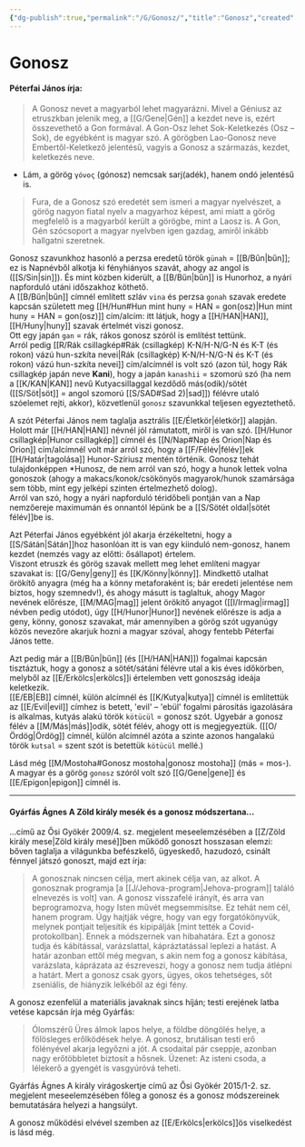 ```yaml
---
{"dg-publish":true,"permalink":"/G/Gonosz/","title":"Gonosz","created":"2023-10-06T12:12","updated":"2025-02-24T22:11:10Z"}
---
```



# Gonosz

#### Péterfai János írja:

> A Gonosz nevet a magyarból lehet magyarázni. Mivel a Géniusz az etruszkban jelenik meg, a [[G/Gene\|Gén]] a kezdet neve is, ezért összevethető a Gon formával. A Gon-Osz lehet Sok-Keletkezés (Osz – Sok), de egyébként is magyar szó. A görögben Lao-Gonosz neve Embertől-Keletkező jelentésű, vagyis a Gonosz a származás, kezdet, keletkezés neve.  
- Lám, a görög `γόνος` (gónosz) nemcsak sarj(adék), hanem ondó jelentésű is.

> Fura, de a Gonosz szó eredetét sem ismeri a magyar nyelvészet, a görög nagyon fiatal nyelv a magyarhoz képest, ami miatt a görög megfelelő is a magyarból került a görögbe, mint a Laosz is. A Gon, Gén szócsoport a magyar nyelvben igen gazdag, amiről inkább hallgatni szeretnek.  

Gonosz szavunkhoz hasonló a perzsa eredetű török `günah` = [[B/Bűn\|bűn]]; ez is Napnévből alkotja ki fényhiányos szavát, ahogy az angol is ([[S/Sin\|sin]]). És mint közben kiderült, a [[B/Bűn\|bűn]] is Hunorhoz, a nyári napforduló utáni időszakhoz köthető.  
A [[B/Bűn\|bűn]] címnél említett szláv `vina` és perzsa `gonah` szavak eredete kapcsán született meg [[H/Hun#Hun mint huny = HAN = gon(osz)\|Hun mint huny = HAN = gon(osz)]] cím/alcím: itt látjuk, hogy a [[H/HAN\|HAN]], [[H/Huny\|huny]] szavak értelmét viszi gonosz.  
Ott egy japán `gan` = rák, rákos gonosz szóról is említést tettünk.  
Arról pedig [[R/Rák csillagkép#Rák (csillagkép) K-N/H-N/G-N és K-T (és rokon) vázú hun-szkíta nevei\|Rák (csillagkép) K-N/H-N/G-N és K-T (és rokon) vázú hun-szkíta nevei]] cím/alcímnél is volt szó (azon túl, hogy Rák csillagkép japán neve **Kani**), hogy a japán `kanashii` = szomorú szó (ha nem a [[K/KAN\|KAN]] nevű Kutyacsillaggal kezdődő más(odik)/sötét ([[S/Söt\|söt]] = angol szomorú [[S/SAD#Sad 2)\|sad]]) félévre utaló szóelemet rejti, akkor), közvetlenül `gonosz` szavunkkal teljesen egyeztethető.  

A szót Péterfai János nem taglalja asztrális [[E/Életkör\|életkör]] alapján. Holott már [[H/HAN\|HAN]] névnél jól rámutatott, miről is van szó. [[H/Hunor csillagkép\|Hunor csillagkép]] címnél és [[N/Nap#Nap és Orion\|Nap és Orion]] cím/alcímnél volt már arról szó, hogy a [[F/Félév\|félév]]ek [[H/Határ\|tagolása]] Hunor-Szíriusz mentén történik. Gonosz tehát tulajdonképpen \*Hunosz, de nem arról van szó, hogy a hunok lettek volna gonoszok (ahogy a makacs/konok/csökönyös magyarok/hunok szamársága sem több, mint egy jelképi szinten értelmezhető dolog).   
Arról van szó, hogy a nyári napforduló téridőbeli pontján van a Nap nemzőereje maximumán és onnantól lépünk be a [[S/Sötét oldal\|sötét félév]]be is.  
  
Azt Péterfai János egyébként jól akarja érzékeltetni, hogy a [[S/Sátán\|Sátán]]hoz hasonlóan itt is van egy kiinduló nem-gonosz, hanem kezdet (nemzés vagy az előtti: ősállapot) értelem.  
Viszont etruszk és görög szavak mellett meg lehet említeni magyar szavakat is: [[G/Geny\|geny]] és [[K/Könny\|könny]]. Mindkettő utalhat örökítő anyagra (még ha a könny metaforaként is; bár eredeti jelentése nem biztos, hogy szemnedv!), és ahogy másutt is taglaltuk, ahogy Magor nevének előrésze, [[M/MAG\|mag]] jelent örökítő anyagot ([[I/Irmag\|irmag]] névben pedig utódot), úgy [[H/Hunor\|Hunor]] nevének előrésze is adja a geny, könny, gonosz szavakat, már amennyiben a görög szót ugyanúgy közös nevezőre akarjuk hozni a magyar szóval, ahogy fentebb Péterfai János tette.  

Azt pedig már a [[B/Bűn\|bűn]] (és [[H/HAN\|HAN]]) fogalmai kapcsán tisztáztuk, hogy a gonosz a sötét/sátáni félévre utal a kis éves időkörben, melyből az [[E/Erkölcs\|erkölcs]]i értelemben vett gonoszság ideája keletkezik.  
[[E/EB\|EB]] címnél, külön alcímnél és [[K/Kutya\|kutya]] címnél is említettük az [[E/Evil\|evil]] címhez is betett, 'evil' – 'ebül' fogalmi párosítás igazolására is alkalmas, kutyás alakú török `kötücül` = gonosz szót. Ugyebár a gonosz félév a [[M/Más\|más]]odik, sötét félév, ahogy ott is megjegyeztük. ([[O/Ördög\|Ördög]] címnél, külön alcímnél azóta a szinte azonos hangalakú török `kutsal` = szent szót is betettük `kötücül` mellé.)  

Lásd még [[M/Mostoha#Gonosz mostoha\|gonosz mostoha]] (más = mos-).  
A magyar és a görög `gonosz` szóról volt szó [[G/Gene\|gene]] és [[E/Epigon\|epigon]] címnél is.  
  

---

#### Gyárfás Ágnes A Zöld király mesék és a gonosz módszertana...

...című az Ősi Gyökér 2009/4. sz. megjelent meseelemzésében a [[Z/Zöld király mese\|Zöld király mesé]]ben működő gonoszt hosszasan elemzi: bőven taglalja a világunkba befészkelő, ügyeskedő, hazudozó, csinált fénnyel játszó gonoszt, majd ezt írja:  
> A gonosznak nincsen célja, mert akinek célja van, az alkot. A gonosznak programja \[a [[J/Jehova-program\|Jehova-program]] találó elnevezés is volt\] van. A gonosz visszafelé irányít, és arra van beprogramozva, hogy Isten művét megsemmisítse. Ez tehát nem cél, hanem program. Úgy hajtják végre, hogy van egy forgatókönyvük, melynek pontjait teljesítik és kipipálják \[mint tették a Covid-protokollban\]. Ennek a módszernek van hibahatára. Ezt a gonosz tudja és kábítással, varázslattal, kápráztatással leplezi a hatást. A határ azonban ettől még megvan, s akin nem fog a gonosz kábítása, varázslata, káprázata az észreveszi, hogy a gonosz nem tudja átlépni a határt. Mert a gonosz csak gyors, ügyes, okos tehetséges, sőt zseniális, de hiányzik lelkéből az égi fény.  

A gonosz ezenfelül a materiális javaknak sincs híján; testi erejének latba vetése kapcsán írja még Gyárfás:  
> Ólomszérű Üres álmok lapos helye, a földbe döngölés helye, a fölösleges erőlködések helye. A gonosz, brutálisan testi erő fölényével akarja legyőzni a jót. A csodaital pár cseppje, azonban nagy erőtöbbletet biztosít a hősnek. Üzenet: Az isteni csoda, a lélekerő a gyengét is vasgyúróvá teheti.  

Gyárfás Ágnes A király virágoskertje című az Ősi Gyökér 2015/1-2. sz. megjelent meseelemzésében főleg a gonosz és a gonosz módszereinek bemutatására helyezi a hangsúlyt.   

A gonosz működési elvével szemben az [[E/Erkölcs\|erkölcs]]ös viselkedést is lásd még.  

